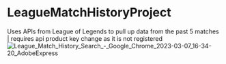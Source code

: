 # LeagueMatchHistoryProject
Uses APIs from League of Legends to pull up data from the past 5 matches | requires api product key change as it is not registered
![League_Match_History_Search_-_Google_Chrome_2023-03-07_16-34-20_AdobeExpress](https://user-images.githubusercontent.com/98140967/223590934-a80075a4-1cd1-4bb0-bef3-cf750511b07e.gif)
